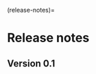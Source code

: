 (release-notes)=

# Release notes

## Version 0.1

```{include} /release_notes/0.1.1.md
```

```{include} /release_notes/0.1.0.md
```